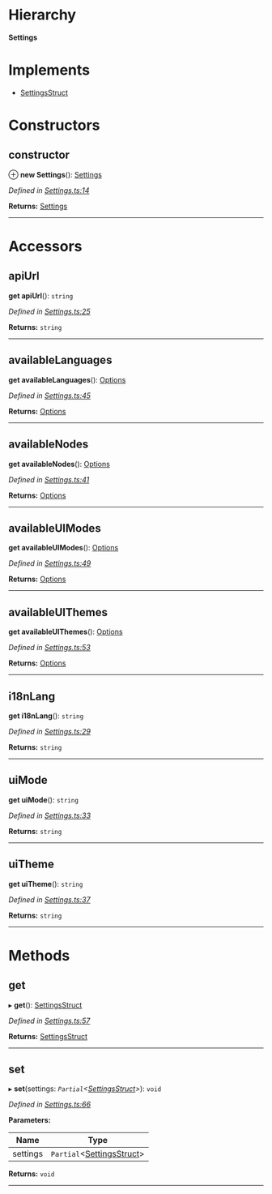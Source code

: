 

# Hierarchy

**Settings**

# Implements

* [SettingsStruct](../interfaces/_types_.settingsstruct.md)

# Constructors

<a id="constructor"></a>

##  constructor

⊕ **new Settings**(): [Settings](_settings_.settings.md)

*Defined in [Settings.ts:14](https://github.com/polkadot-js/ui/blob/0dbdc7e/packages/ui-settings/src/Settings.ts#L14)*

**Returns:** [Settings](_settings_.settings.md)

___

# Accessors

<a id="apiurl"></a>

##  apiUrl

**get apiUrl**(): `string`

*Defined in [Settings.ts:25](https://github.com/polkadot-js/ui/blob/0dbdc7e/packages/ui-settings/src/Settings.ts#L25)*

**Returns:** `string`

___
<a id="availablelanguages"></a>

##  availableLanguages

**get availableLanguages**(): [Options](../modules/_types_.md#options)

*Defined in [Settings.ts:45](https://github.com/polkadot-js/ui/blob/0dbdc7e/packages/ui-settings/src/Settings.ts#L45)*

**Returns:** [Options](../modules/_types_.md#options)

___
<a id="availablenodes"></a>

##  availableNodes

**get availableNodes**(): [Options](../modules/_types_.md#options)

*Defined in [Settings.ts:41](https://github.com/polkadot-js/ui/blob/0dbdc7e/packages/ui-settings/src/Settings.ts#L41)*

**Returns:** [Options](../modules/_types_.md#options)

___
<a id="availableuimodes"></a>

##  availableUIModes

**get availableUIModes**(): [Options](../modules/_types_.md#options)

*Defined in [Settings.ts:49](https://github.com/polkadot-js/ui/blob/0dbdc7e/packages/ui-settings/src/Settings.ts#L49)*

**Returns:** [Options](../modules/_types_.md#options)

___
<a id="availableuithemes"></a>

##  availableUIThemes

**get availableUIThemes**(): [Options](../modules/_types_.md#options)

*Defined in [Settings.ts:53](https://github.com/polkadot-js/ui/blob/0dbdc7e/packages/ui-settings/src/Settings.ts#L53)*

**Returns:** [Options](../modules/_types_.md#options)

___
<a id="i18nlang"></a>

##  i18nLang

**get i18nLang**(): `string`

*Defined in [Settings.ts:29](https://github.com/polkadot-js/ui/blob/0dbdc7e/packages/ui-settings/src/Settings.ts#L29)*

**Returns:** `string`

___
<a id="uimode"></a>

##  uiMode

**get uiMode**(): `string`

*Defined in [Settings.ts:33](https://github.com/polkadot-js/ui/blob/0dbdc7e/packages/ui-settings/src/Settings.ts#L33)*

**Returns:** `string`

___
<a id="uitheme"></a>

##  uiTheme

**get uiTheme**(): `string`

*Defined in [Settings.ts:37](https://github.com/polkadot-js/ui/blob/0dbdc7e/packages/ui-settings/src/Settings.ts#L37)*

**Returns:** `string`

___

# Methods

<a id="get"></a>

##  get

▸ **get**(): [SettingsStruct](../interfaces/_types_.settingsstruct.md)

*Defined in [Settings.ts:57](https://github.com/polkadot-js/ui/blob/0dbdc7e/packages/ui-settings/src/Settings.ts#L57)*

**Returns:** [SettingsStruct](../interfaces/_types_.settingsstruct.md)

___
<a id="set"></a>

##  set

▸ **set**(settings: *`Partial`<[SettingsStruct](../interfaces/_types_.settingsstruct.md)>*): `void`

*Defined in [Settings.ts:66](https://github.com/polkadot-js/ui/blob/0dbdc7e/packages/ui-settings/src/Settings.ts#L66)*

**Parameters:**

| Name | Type |
| ------ | ------ |
| settings | `Partial`<[SettingsStruct](../interfaces/_types_.settingsstruct.md)> |

**Returns:** `void`

___

